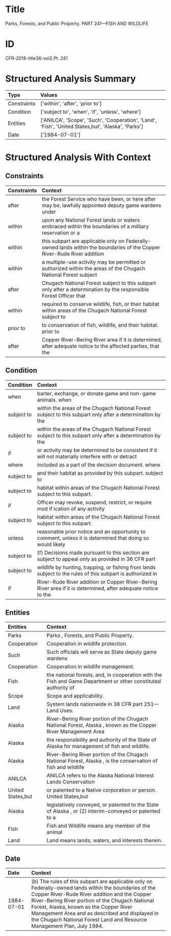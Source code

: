 # Title

 Parks, Forests, and Public Property. PART 241—FISH AND WILDLIFE


# ID

 CFR-2018-title36-vol2.Pt. 241


# Structured Analysis Summary

| Type        | Values                                                                                             |
|:------------|:---------------------------------------------------------------------------------------------------|
| Constraints | ['within', 'after', 'prior to']                                                                    |
| Condition   | ['subject to', 'when', 'if', 'unless', 'where']                                                    |
| Entities    | ['ANILCA', 'Scope', 'Such', 'Cooperation', 'Land', 'Fish', 'United States,but', 'Alaska', 'Parks'] |
| Date        | ['1984-07-01']                                                                                     |


# Structured Analysis With Context

 


## Constraints

| Constraints   | Context                                                                                                                 |
|:--------------|:------------------------------------------------------------------------------------------------------------------------|
| after         | the Forest Service who have been, or here after may be, lawfully appointed deputy game wardens under                    |
| within        | upon any National Forest lands or waters embraced within the boundaries of a military reservation or a                  |
| within        | this subpart are applicable only on Federally-owned lands within the boundaries of the Copper River-Rude River addition |
| within        | a multiple-use activity may be permitted or authorized within the areas of the Chugach National Forest subject          |
| after         | Chugach National Forest subject to this subpart only after a determination by the responsible Forest Officer that       |
| within        | required to conserve wildlife, fish, or their habitat within areas of the Chugach National Forest subject to            |
| prior to      | to conservation of fish, wildlife, and their habitat. prior to                                                          |
| after         | Copper River-Bering River area if it is determined, after adequate notice to the affected parties, that the             |


## Condition

| Condition   | Context                                                                                                       |
|:------------|:--------------------------------------------------------------------------------------------------------------|
| when        | barter, exchange, or donate game and non-game animals. when                                                   |
| subject to  | within the areas of the Chugach National Forest subject to this subpart only after a determination by the     |
| subject to  | within the areas of the Chugach National Forest subject to this subpart only after a determination by the     |
| if          | or activity may be determined to be consistent if it will not materially interfere with or detract            |
| where       | included as a part of the decision document. where                                                            |
| subject to  | and their habitat as provided by this subpart. subject to                                                     |
| subject to  | habitat within areas of the Chugach National Forest subject to  this subpart.                                 |
| if          | Officer may revoke, suspend, restrict, or require mod if ication of any activity                              |
| subject to  | habitat within areas of the Chugach National Forest subject to  this subpart.                                 |
| unless      | reasonable prior notice and an opportunity to comment, unless it is determined that doing so would likely     |
| subject to  | (f) Decisions made pursuant to this section are  subject to appeal only as provided in 36 CFR part            |
| subject to  | wildlife by hunting, trapping, or fishing from lands subject to the rules of this subpart is authorized in    |
| if          | River-Rude River addition or Copper River-Bering River area if it is determined, after adequate notice to the |


## Entities

| Entities          | Context                                                                                                       |
|:------------------|:--------------------------------------------------------------------------------------------------------------|
| Parks             | Parks , Forests, and Public Property.                                                                         |
| Cooperation       | Cooperation  in wildlife protection.                                                                          |
| Such              | Such officials will serve as State deputy game wardens                                                        |
| Cooperation       | Cooperation  in wildlife management.                                                                          |
| Fish              | the national forests, and, in cooperation with the Fish and Game Department or other constituted authority of |
| Scope             | Scope  and applicability.                                                                                     |
| Land              | System lands nationwide in 36 CFR part 251&#8212; Land  Uses.                                                 |
| Alaska            | River-Bering River portion of the Chugach National Forest, Alaska , known as the Copper River Management Area |
| Alaska            | the responsibility and authority of the State of Alaska  for management of fish and wildlife.                 |
| Alaska            | River-Bering River portion of the Chugach National Forest, Alaska , is the conservation of fish and wildlife  |
| ANILCA            | ANILCA refers to the Alaska National Interest Lands Conservation                                              |
| United States,but | or patented to a Native corporation or person. United States,but                                              |
| Alaska            | legislatively conveyed, or patented to the State of Alaska , or (2) interim-conveyed or patented to a         |
| Fish              | Fish and Wildlife means any member of the animal                                                              |
| Land              | Land  means lands, waters, and interests therein.                                                             |


## Date

| Date       | Context                                                                                                                                                                                                                                                                                                                                                                          |
|:-----------|:---------------------------------------------------------------------------------------------------------------------------------------------------------------------------------------------------------------------------------------------------------------------------------------------------------------------------------------------------------------------------------|
| 1984-07-01 | (b) The rules of this subpart are applicable only on Federally-owned lands within the boundaries of the Copper River-Rude River addition and the Copper River-Bering River portion of the Chugach National Forest, Alaska, known as the Copper River Management Area and as described and displayed in the Chugach National Forest Land and Resource Management Plan, July 1984. |


